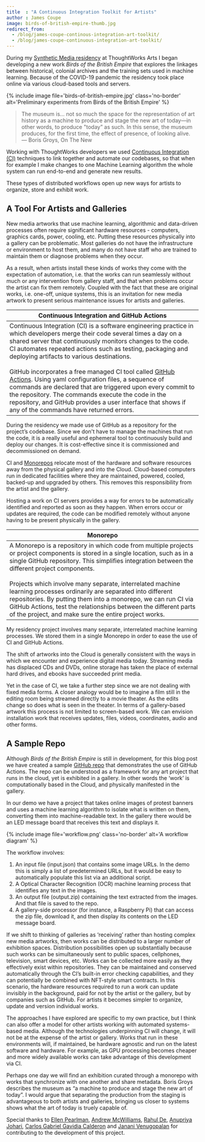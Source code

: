 ```yaml
---
title  : "A Continuous Integration Toolkit for Artists"
author : James Coupe
image: birds-of-british-empire-thumb.jpg
redirect_from:
  - /blog/james-coupe-continous-integration-art-toolkit/
  - /blog/james-coupe-continuous-integration-art-toolkit/
---
```


During my [Synthetic Media residency](/blog/welcoming-new-residents-synthetic-media/) at ThoughtWorks Arts I began developing a new work *Birds of the British Empire* that explores the linkages between historical, colonial archives and the training sets used in machine learning. Because of the COVID-19 pandemic the residency took place online via various cloud-based tools and servers.

{% include image file='birds-of-british-empire.jpg'
   class='no-border'
   alt='Preliminary experiments from Birds of the British Empire' %}
> The museum is… not so much the space for the representation of art history as a machine to produce and stage the new art of today—in other words, to produce "today” as such. In this sense, the museum produces, for the first time, the effect of presence, of looking alive.<br><span class='quotee'>— Boris Groys, On The New</span>

Working with ThoughtWorks developers we used [Continuous Integration (CI)](https://en.wikipedia.org/wiki/Continuous_integration) techniques to link together and automate our codebases, so that when for example I make changes to one Machine Learning algorithm the whole system can run end-to-end and generate new results.

These types of distributed workflows open up new ways for artists to organize, store and exhibit work.

<!--excerpt-ends-->

## A Tool For Artists and Galleries
New media artworks that use machine learning, algorithmic and data-driven processes often require significant hardware resources - computers, graphics cards, power, cooling, etc. Putting these resources physically into a gallery can be problematic. Most galleries do not have the infrastructure or environment to host them, and many do not have staff who are trained to maintain them or diagnose problems when they occur.

As a result, when artists install these kinds of works they come with the expectation of automation, i.e. that the works can run seamlessly without much or any intervention from gallery staff, and that when problems occur the artist can fix them remotely. Coupled with the fact that these are original works, i.e. one-off, unique systems, this is an invitation for new media artwork to present serious maintenance issues for artists and galleries.

| Continuous Integration and GitHub Actions |
| -------- |
|Continuous Integration (CI) is a software engineering practice in which developers merge their code several times a day on a shared server that continuously monitors changes to the code. CI automates repeated actions such as testing, packaging and deploying artifacts to various destinations.<br><br>GitHub incorporates a free managed CI tool called [GitHub Actions](https://github.com/features/actions). Using yaml configuration files, a sequence of commands are declared that are triggered upon every commit to the repository. The commands execute the code in the repository, and GitHub provides a user interface that shows if any of the commands have returned errors.|

During the residency we made use of GitHub as a repository for the project’s codebase. Since we don't have to manage the machines that run the code, it is a really useful and ephemeral tool to continuously build and deploy our changes. It is cost-effective since it is commissioned and decommissioned on demand.

CI and [Monorepos](https://en.wikipedia.org/wiki/Monorepo) relocate most of the hardware and software resources away from the physical gallery and into the Cloud. Cloud-based computers run in dedicated facilities where they are maintained, powered, cooled, backed-up and upgraded by others. This removes this responsibility from the artist and the gallery.

Hosting a work on CI servers provides a way for errors to be automatically identified and reported as soon as they happen. When errors occur or updates are required, the code can be modified remotely without anyone having to be present physically in the gallery.

| Monorepo |
| -------- |
|A Monorepo is a repository in which code from multiple projects or project components is stored in a single location, such as in a single GitHub repository. This simplifies integration between the different project components.<br><br>Projects which involve many separate, interrelated machine learning processes ordinarily are separated into different repositories. By putting them into a monorepo, we can run CI via GitHub Actions, test the relationships between the different parts of the project, and make sure the entire project works.|

My residency project involves many separate, interrelated machine learning processes. We stored them in a single Monorepo in order to ease the use of CI and GitHub Actions.

The shift of artworks into the Cloud is generally consistent with the ways in which we encounter and experience digital media today. Streaming media has displaced CDs and DVDs, online storage has taken the place of external hard drives, and ebooks have succeeded print media.

Yet in the case of CI, we take a further step since we are not dealing with fixed media forms. A closer analogy would be to imagine a film still in the editing room being streamed directly to a movie theater. As the edits change so does what is seen in the theater. In terms of a gallery-based artwork this process is not limited to screen-based work. We can envision installation work that receives updates, files, videos, coordinates, audio and other forms.

## A Sample Repo
Although *Birds of the British Empire* is still in development, for this blog post we have created a sample [GitHub repo](https://github.com/anupriyajo/continuous-arts) that demonstrates the use of GitHub Actions. The repo can be understood as a framework for any art project that runs in the cloud, yet is exhibited in a gallery. In other words the ‘work’ is computationally based in the Cloud, and physically manifested in the gallery.

In our demo we have a project that takes online images of protest banners and uses a machine learning algorithm to isolate what is written on them, converting them into machine-readable text. In the gallery there would be an LED message board that receives this text and displays it.

{% include image file='workflow.png'
   class='no-border' alt='A workflow diagram' %}

The workflow involves:

1. An input file (input.json) that contains some image URLs. In the demo this is simply a list of predetermined URLs, but it would be easy to automatically populate this list via an additional script.
1. A Optical Character Recognition (OCR) machine learning process that identifies any text in the images.
1. An output file (output.zip) containing the text extracted from the images. And that file is saved to the repo.
1. A gallery-side processor (for instance, a Raspberry Pi) that can access the zip file, download it, and then display its contents on the LED message board.

If we shift to thinking of galleries as ‘receiving’ rather than hosting complex new media artworks, then works can be distributed to a larger number of exhibition spaces. Distribution possibilities open up substantially because such works can be simultaneously sent to public spaces, cellphones, television, smart devices, etc. Works can be collected more easily as they effectively exist within repositories. They can be maintained and conserved automatically through the CI’s built-in error checking capabilities, and they can potentially be combined with NFT-style smart contracts. In this scenario, the hardware resources required to run a work can update invisibly in the background, paid for not by the artist or the gallery, but by companies such as GitHub. For artists it becomes simpler to organize, update and version individual works.

The approaches I have explored are specific to my own practice, but I think can also offer a model for other artists working with automated systems-based media. Although the technologies underpinning CI will change, it will not be at the expense of the artist or gallery. Works that run in these environments will, if maintained, be hardware agnostic and run on the latest software and hardware. For example, as GPU processing becomes cheaper and more widely available works can take advantage of this development via CI.

Perhaps one day we will find an exhibition curated through a monorepo with works that synchronize with one another and share metadata. Boris Groys describes the museum as  “a machine to produce and stage the new art of today”. I would argue that separating the production from the staging is advantageous to both artists and galleries, bringing us closer to systems shows what the art of today is truely capable of.

Special thanks to [Ellen Pearlman](/bio/ellen-pearlman/), [Andrew McWilliams](/bio/andrew-mcwilliams/), [Rahul De](https://www.thoughtworks.com/profiles/rahul-de), [Anupriya Johari](https://www.linkedin.com/in/anupriyajo/), [Carlos Gabriel Gavidia Calderon](https://www.linkedin.com/in/cgavidia/?originalSubdomain=uk) and [Janani Venugopalan](https://www.linkedin.com/in/janani-venugopalan-7197103a/) for contributing to the development of this project.